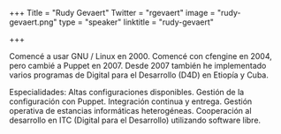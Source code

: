 ﻿+++
Title = "Rudy Gevaert"
Twitter = "rgevaert"
image = "rudy-gevaert.png"
type = "speaker"
linktitle = "rudy-gevaert"

+++

Comencé a usar GNU / Linux en 2000. Comencé con cfengine en 2004, pero cambié a Puppet en 2007. Desde 2007 también he implementado varios programas de Digital para el Desarrollo (D4D) en Etiopía y Cuba.

Especialidades: Altas configuraciones disponibles. Gestión de la configuración con Puppet. Integración continua y entrega. Gestión operativa de estancias informáticas heterogéneas. Cooperación al desarrollo en ITC (Digital para el Desarrollo) utilizando software libre.
